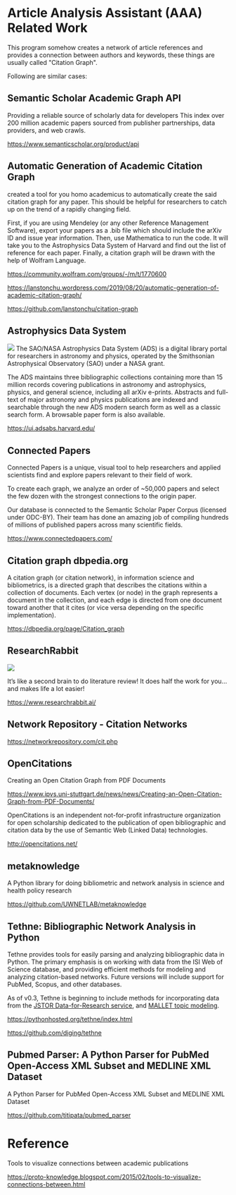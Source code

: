 # Article Analysis Assistant (AAA) Related Work
This program somehow creates a network of article references and provides a connection between authors and keywords, these things are usually called "Citation Graph".

Following are similar cases:

## Semantic Scholar Academic Graph API
Providing a reliable source of scholarly data for developers
This index over 200 million academic papers sourced from publisher partnerships, data providers, and web crawls.

https://www.semanticscholar.org/product/api

## Automatic Generation of Academic Citation Graph
created a tool for you homo academicus to automatically create the said citation graph for any paper. This should be helpful for researchers to catch up on the trend of a rapidly changing field.

First, if you are using Mendeley (or any other Reference Management Software), export your papers as a .bib file which should include the arXiv ID and issue year information. Then, use Mathematica to run the code. It will take you to the Astrophysics Data System of Harvard and find out the list of reference for each paper. Finally, a citation graph will be drawn with the help of Wolfram Language.

https://community.wolfram.com/groups/-/m/t/1770600

https://lanstonchu.wordpress.com/2019/08/20/automatic-generation-of-academic-citation-graph/

https://github.com/lanstonchu/citation-graph

## Astrophysics Data System
![](https://ui.adsabs.harvard.edu/help/common/images/transparent_logo.svg)
The SAO/NASA Astrophysics Data System (ADS) is a digital library portal for researchers in astronomy and physics, operated by the Smithsonian Astrophysical Observatory (SAO) under a NASA grant.

The ADS maintains three bibliographic collections containing more than 15 million records covering publications in astronomy and astrophysics, physics, and general science, including all arXiv e-prints. Abstracts and full-text of major astronomy and physics publications are indexed and searchable through the new ADS modern search form as well as a classic search form. A browsable paper form is also available.

https://ui.adsabs.harvard.edu/

## Connected Papers
Connected Papers is a unique, visual tool to help researchers and applied scientists find and explore papers relevant to their field of work. 

To create each graph, we analyze an order of ~50,000 papers and select the few dozen with the strongest connections to the origin paper. 

Our database is connected to the Semantic Scholar Paper Corpus (licensed under ODC-BY). Their team has done an amazing job of compiling hundreds of millions of published papers across many scientific fields.

https://www.connectedpapers.com/

## Citation graph dbpedia.org
A citation graph (or citation network), in information science and bibliometrics, is a directed graph that describes the citations within a collection of documents. Each vertex (or node) in the graph represents a document in the collection, and each edge is directed from one document toward another that it cites (or vice versa depending on the specific implementation).

https://dbpedia.org/page/Citation_graph

## ResearchRabbit
![](https://images.squarespace-cdn.com/content/v1/5dee82c56fcd7b0290640db5/2d9c67bf-a7e9-4810-8948-45ce24546798/logo.png?format=1500w)

It’s like a second brain to do literature review! It does half the work for you… and makes life a lot easier!

https://www.researchrabbit.ai/

## Network Repository - Citation Networks
https://networkrepository.com/cit.php


## OpenCitations 
Creating an Open Citation Graph from PDF Documents

https://www.ipvs.uni-stuttgart.de/news/news/Creating-an-Open-Citation-Graph-from-PDF-Documents/

OpenCitations is an independent not-for-profit infrastructure organization for open scholarship dedicated to the publication of open bibliographic and citation data by the use of Semantic Web (Linked Data) technologies.

http://opencitations.net/


## metaknowledge
A Python library for doing bibliometric and network analysis in science and health policy research 

https://github.com/UWNETLAB/metaknowledge


## Tethne: Bibliographic Network Analysis in Python
Tethne provides tools for easily parsing and analyzing bibliographic data in Python. The primary emphasis is on working with data from the ISI Web of Science database, and providing efficient methods for modeling and analyzing citation-based networks. Future versions will include support for PubMed, Scopus, and other databases.

As of v0.3, Tethne is beginning to include methods for incorporating data from the [JSTOR Data-for-Research service](https://about.jstor.org/whats-in-jstor/text-mining-support/), and [MALLET topic modeling](https://mimno.github.io/Mallet/topics).

https://pythonhosted.org/tethne/index.html

https://github.com/diging/tethne

## Pubmed Parser: A Python Parser for PubMed Open-Access XML Subset and MEDLINE XML Dataset
A Python Parser for PubMed Open-Access XML Subset and MEDLINE XML Dataset 

https://github.com/titipata/pubmed_parser

# Reference

Tools to visualize connections between academic publications

https://proto-knowledge.blogspot.com/2015/02/tools-to-visualize-connections-between.html
